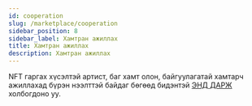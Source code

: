```yaml
---
id: cooperation
slug: /marketplace/cooperation
sidebar_position: 8
sidebar_label: Хамтран ажиллах
title: Хамтран ажиллах
description: Хамтран ажиллах
---
```


NFT гаргах хүсэлтэй артист, баг хамт олон, байгуулагатай хамтарч ажиллахад бүрэн нээлттэй байдаг бөгөөд бидэнтэй [ЭНД ДАРЖ](https://nft.octagon.mn/contact) холбогдоно уу. 